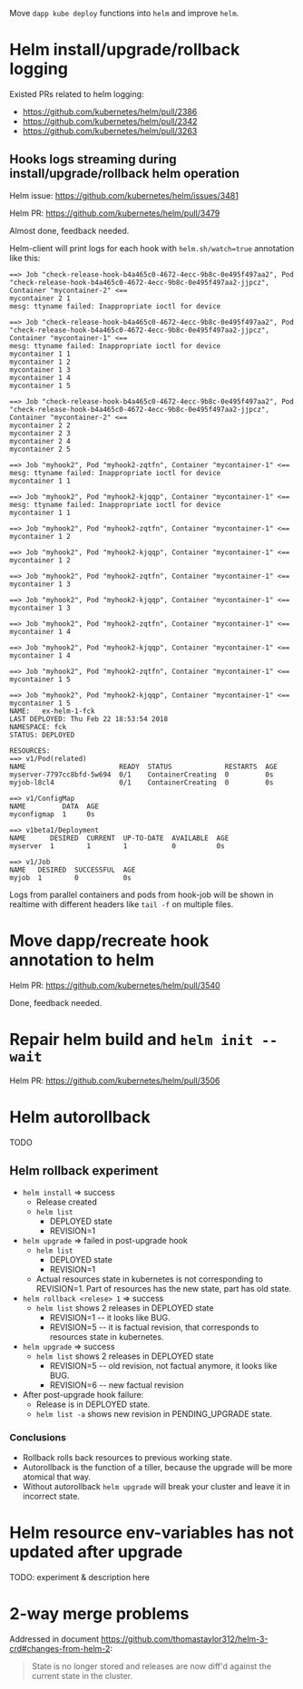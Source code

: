 Move `dapp kube deploy` functions into `helm` and improve `helm`.

# Helm install/upgrade/rollback logging

Existed PRs related to helm logging:

* https://github.com/kubernetes/helm/pull/2386
* https://github.com/kubernetes/helm/pull/2342
* https://github.com/kubernetes/helm/pull/3263

## Hooks logs streaming during install/upgrade/rollback helm operation

Helm issue: https://github.com/kubernetes/helm/issues/3481

Helm PR: https://github.com/kubernetes/helm/pull/3479

Almost done, feedback needed.

Helm-client will print logs for each hook with `helm.sh/watch=true` annotation like this:

```
==> Job "check-release-hook-b4a465c0-4672-4ecc-9b8c-0e495f497aa2", Pod "check-release-hook-b4a465c0-4672-4ecc-9b8c-0e495f497aa2-jjpcz", Container "mycontainer-2" <==
mycontainer 2 1
mesg: ttyname failed: Inappropriate ioctl for device

==> Job "check-release-hook-b4a465c0-4672-4ecc-9b8c-0e495f497aa2", Pod "check-release-hook-b4a465c0-4672-4ecc-9b8c-0e495f497aa2-jjpcz", Container "mycontainer-1" <==
mesg: ttyname failed: Inappropriate ioctl for device
mycontainer 1 1
mycontainer 1 2
mycontainer 1 3
mycontainer 1 4
mycontainer 1 5

==> Job "check-release-hook-b4a465c0-4672-4ecc-9b8c-0e495f497aa2", Pod "check-release-hook-b4a465c0-4672-4ecc-9b8c-0e495f497aa2-jjpcz", Container "mycontainer-2" <==
mycontainer 2 2
mycontainer 2 3
mycontainer 2 4
mycontainer 2 5

==> Job "myhook2", Pod "myhook2-zqtfn", Container "mycontainer-1" <==
mesg: ttyname failed: Inappropriate ioctl for device
mycontainer 1 1

==> Job "myhook2", Pod "myhook2-kjqqp", Container "mycontainer-1" <==
mesg: ttyname failed: Inappropriate ioctl for device
mycontainer 1 1

==> Job "myhook2", Pod "myhook2-zqtfn", Container "mycontainer-1" <==
mycontainer 1 2

==> Job "myhook2", Pod "myhook2-kjqqp", Container "mycontainer-1" <==
mycontainer 1 2

==> Job "myhook2", Pod "myhook2-zqtfn", Container "mycontainer-1" <==
mycontainer 1 3

==> Job "myhook2", Pod "myhook2-kjqqp", Container "mycontainer-1" <==
mycontainer 1 3

==> Job "myhook2", Pod "myhook2-zqtfn", Container "mycontainer-1" <==
mycontainer 1 4

==> Job "myhook2", Pod "myhook2-kjqqp", Container "mycontainer-1" <==
mycontainer 1 4

==> Job "myhook2", Pod "myhook2-zqtfn", Container "mycontainer-1" <==
mycontainer 1 5

==> Job "myhook2", Pod "myhook2-kjqqp", Container "mycontainer-1" <==
mycontainer 1 5
NAME:   ex-helm-1-fck
LAST DEPLOYED: Thu Feb 22 18:53:54 2018
NAMESPACE: fck
STATUS: DEPLOYED

RESOURCES:
==> v1/Pod(related)
NAME                       READY  STATUS             RESTARTS  AGE
myserver-7797cc8bfd-5w694  0/1    ContainerCreating  0         0s
myjob-l8cl4                0/1    ContainerCreating  0         0s

==> v1/ConfigMap
NAME         DATA  AGE
myconfigmap  1     0s

==> v1beta1/Deployment
NAME      DESIRED  CURRENT  UP-TO-DATE  AVAILABLE  AGE
myserver  1        1        1           0          0s

==> v1/Job
NAME   DESIRED  SUCCESSFUL  AGE
myjob  1        0           0s
```

Logs from parallel containers and pods from hook-job will be shown in realtime with different headers like `tail -f` on multiple files.

# Move dapp/recreate hook annotation to helm

Helm PR: https://github.com/kubernetes/helm/pull/3540

Done, feedback needed.

# Repair helm build and `helm init --wait`

Helm PR: https://github.com/kubernetes/helm/pull/3506

# Helm autorollback

TODO

## Helm rollback experiment

* `helm install` => success
    * Release created
    * `helm list`
        * DEPLOYED state
        * REVISION=1
* `helm upgrade` => failed in post-upgrade hook
    * `helm list`
        * DEPLOYED state
        * REVISION=1
    * Actual resources state in kubernetes is not corresponding to REVISION=1. Part of resources has the new state, part has old state.
* `helm rollback <relese> 1` => success
    * `helm list` shows 2 releases in DEPLOYED state
        * REVISION=1 -- it looks like BUG.
        * REVISION=5 -- it is factual revision, that corresponds to resources state in kubernetes.
* `helm upgrade` => success
    * `helm list` shows 2 releases in DEPLOYED state
        * REVISION=5 -- old revision, not factual anymore, it looks like BUG.
        * REVISION=6 -- new factual revision
* After post-upgrade hook failure:
    * Release is in DEPLOYED state.
    * `helm list -a` shows new revision in PENDING_UPGRADE state.

### Conclusions

* Rollback rolls back resources to previous working state.
* Autorollback is the function of a tiller, because the upgrade will be more atomical that way.
* Without autorollback `helm upgrade` will break your cluster and leave it in incorrect state.

# Helm resource env-variables has not updated after upgrade

TODO: experiment & description here

# 2-way merge problems

Addressed in document https://github.com/thomastaylor312/helm-3-crd#changes-from-helm-2:

> State is no longer stored and releases are now diff'd against the current state in the cluster.

